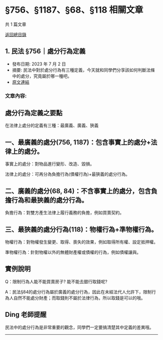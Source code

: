 # §756、§1187、§68、§118 相關文章

共 1 篇文章

[返回總目錄](00_總目錄.md)

## 1. 民法 §756｜處分行為定義

- 發布日期: 2023 年 7 月 2 日
- 摘要: 民法中對於處分行為有三種定義，今天就和同學們分享該如何判斷法條中的處分，究竟屬於哪一種吧。
- [原文連結](https://www.jasper-realestate.com/%e6%b0%91%e6%b3%95-756_%e8%99%95%e5%88%86%e8%a1%8c%e7%82%ba%e5%ae%9a%e7%be%a9/)

### 文章內容:

## 處分行為定義之要點

在法律上處分的定義有三種：最廣義、廣義、狹義

## 一、最廣義的處分(756, 1187)：包含事實上的處分+法律上的處分。

事實上的處分：對物品進行變形、改造、毀損。

法律上的處分：可再分為負擔行為(債權行為)+最狹義的處分行為。

## 二、廣義的處分(68, 84)：不含事實上的處分，包含負擔行為和最狹義的處分行為。

負擔行為：對雙方產生法律上履行義務的負擔，例如買賣契約。

## 三、最狹義的處分行為(118)：物權行為+準物權行為。

物權行為：對物權發生變更、取得、喪失的效果，例如取得所有權、設定抵押權。

準物權行為：針對物權以外的無體財產權或債權的行為，例如債權讓與。

## 實例說明

Q：限制行為人能不能買賣房子? 能不能去銀行取錢呢?

A：民法§84的處分行為屬於廣義的處分行為，因此在未經法代人允許下，限制行為人自然不能處分財產；而取錢則不屬於法律行為，所以取錢是可以的哦。

## Ding 老師提醒

民法中的處分行為是非常重要的觀念，同學們一定要搞清楚其中定義的差異哦。

---

